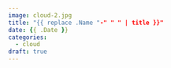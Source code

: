 ```yaml
---
image: cloud-2.jpg
title: "{{ replace .Name "-" " " | title }}"
date: {{ .Date }}
categories:
  - cloud
draft: true
---
```

